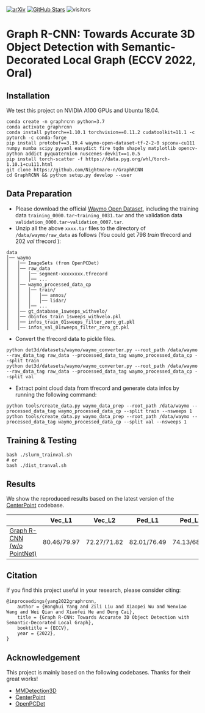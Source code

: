 [![arXiv](https://img.shields.io/badge/arXiv-Paper-<COLOR>.svg)](https://arxiv.org/abs/2208.03624)
[![GitHub Stars](https://img.shields.io/github/stars/Nightmare-n/GraphRCNN?style=social)](https://github.com/Nightmare-n/GraphRCNN)
![visitors](https://visitor-badge.glitch.me/badge?page_id=Nightmare-n/GraphRCNN)

# Graph R-CNN: Towards Accurate 3D Object Detection with Semantic-Decorated Local Graph (ECCV 2022, Oral)
## Installation
We test this project on NVIDIA A100 GPUs and Ubuntu 18.04.
```
conda create -n graphrcnn python=3.7
conda activate graphrcnn
conda install pytorch==1.10.1 torchvision==0.11.2 cudatoolkit=11.1 -c pytorch -c conda-forge
pip install protobuf==3.19.4 waymo-open-dataset-tf-2-2-0 spconv-cu111 numpy numba scipy pyyaml easydict fire tqdm shapely matplotlib opencv-python addict pyquaternion nuscenes-devkit==1.0.5
pip install torch-scatter -f https://data.pyg.org/whl/torch-1.10.1+cu111.html
git clone https://github.com/Nightmare-n/GraphRCNN
cd GraphRCNN && python setup.py develop --user
```
## Data Preparation
* Please download the official [Waymo Open Dataset](https://waymo.com/open/download/), 
including the training data `training_0000.tar~training_0031.tar` and the validation 
data `validation_0000.tar~validation_0007.tar`.
* Unzip all the above `xxxx.tar` files to the directory of `/data/waymo/raw_data` as follows (You could get 798 *train* tfrecord and 202 *val* tfrecord ):
```
data
│── waymo
│   │── ImageSets (from OpenPCDet)
│   │── raw_data
│   │   │── segment-xxxxxxxx.tfrecord
│   │   │── ...
│   │── waymo_processed_data_cp
│   │   │── train/
│   │   │   │── annos/
│   │   │   │── lidar/
│   │   │── ...
│   │── gt_database_1sweeps_withvelo/
│   │── dbinfos_train_1sweeps_withvelo.pkl
│   │── infos_train_01sweeps_filter_zero_gt.pkl
│   │── infos_val_01sweeps_filter_zero_gt.pkl
```
* Convert the tfrecord data to pickle files.
```
python det3d/datasets/waymo/waymo_converter.py --root_path /data/waymo --raw_data_tag raw_data --processed_data_tag waymo_processed_data_cp --split train
python det3d/datasets/waymo/waymo_converter.py --root_path /data/waymo --raw_data_tag raw_data --processed_data_tag waymo_processed_data_cp --split val
```
* Extract point cloud data from tfrecord and generate data infos by running the following command:
```
python tools/create_data.py waymo_data_prep --root_path /data/waymo --processed_data_tag waymo_processed_data_cp --split train --nsweeps 1
python tools/create_data.py waymo_data_prep --root_path /data/waymo --processed_data_tag waymo_processed_data_cp --split val --nsweeps 1
```

## Training & Testing
```
bash ./slurm_trainval.sh
# or
bash ./dist_tranval.sh
```

## Results
We show the reproduced results based on the latest version of the [CenterPoint](https://github.com/tianweiy/CenterPoint) codebase.

|                                             | Vec_L1 | Vec_L2 | Ped_L1 | Ped_L2 | Cyc_L1 | Cyc_L2 | All |
|---------------------------------------------|:-------:|:-------:|:-------:|:-------:|:-------:|:-------:|:-------:|
|[Graph R-CNN (w/o PointNet)](configs/waymo/voxelnet/two_stage/waymo_centerpoint_voxelnet_graphrcnn_6epoch_freeze.py)| 80.46/79.97|72.27/71.82|82.01/76.49|74.13/68.90|77.63/76.50|74.87/73.78| [Log](https://drive.google.com/file/d/1FVMXfof-dI9ThSxkBxprjHBKT_FVMjBe/view?usp=sharing) |

## Citation 
If you find this project useful in your research, please consider citing:
```
@inproceedings{yang2022graphrcnn,
    author = {Honghui Yang and Zili Liu and Xiaopei Wu and Wenxiao Wang and Wei Qian and Xiaofei He and Deng Cai},
    title = {Graph R-CNN: Towards Accurate 3D Object Detection with Semantic-Decorated Local Graph},
    booktitle = {ECCV},
    year = {2022},
}
```

## Acknowledgement
This project is mainly based on the following codebases. Thanks for their great works!

* [MMDetection3D](https://github.com/open-mmlab/mmdetection3d)
* [CenterPoint](https://github.com/tianweiy/CenterPoint)
* [OpenPCDet](https://github.com/open-mmlab/OpenPCDet)
